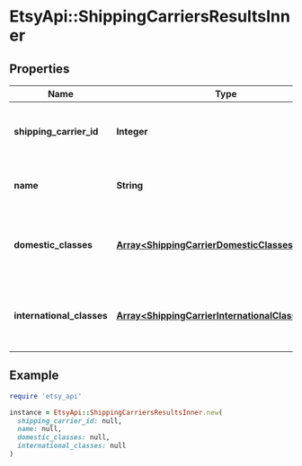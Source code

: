 # EtsyApi::ShippingCarriersResultsInner

## Properties

| Name | Type | Description | Notes |
| ---- | ---- | ----------- | ----- |
| **shipping_carrier_id** | **Integer** | The numeric ID of this shipping carrier. | [optional] |
| **name** | **String** | The name of this shipping carrier. | [optional] |
| **domestic_classes** | [**Array&lt;ShippingCarrierDomesticClassesInner&gt;**](ShippingCarrierDomesticClassesInner.md) | Set of domestic mail classes of this shipping carrier. | [optional] |
| **international_classes** | [**Array&lt;ShippingCarrierInternationalClassesInner&gt;**](ShippingCarrierInternationalClassesInner.md) | Set of international mail classes of this shipping carrier. | [optional] |

## Example

```ruby
require 'etsy_api'

instance = EtsyApi::ShippingCarriersResultsInner.new(
  shipping_carrier_id: null,
  name: null,
  domestic_classes: null,
  international_classes: null
)
```

